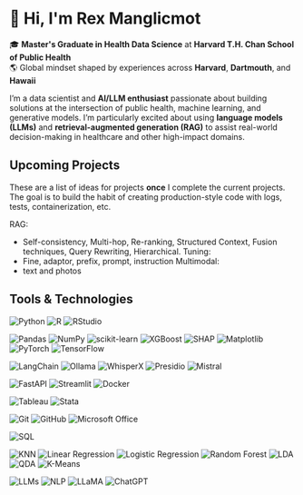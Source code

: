 # 👋 Hi, I'm Rex Manglicmot

🎓 **Master's Graduate in Health Data Science** at **Harvard T.H. Chan School of Public Health**  
🌎 Global mindset shaped by experiences across **Harvard**, **Dartmouth**, and **Hawaii**

I’m a data scientist and **AI/LLM enthusiast** passionate about building solutions at the intersection of public health, machine learning, and generative models. I’m particularly excited about using **language models (LLMs)** and **retrieval-augmented generation (RAG)** to assist real-world decision-making in healthcare and other high-impact domains.

## Upcoming Projects 

These are a list of ideas for projects **once** I complete the current projects. The goal is to build the habit of creating production-style code with logs, tests, containerization, etc. 

RAG: 
- Self-consistency, Multi-hop, Re-ranking, Structured Context, Fusion techniques, Query Rewriting, Hierarchical.
Tuning:
- Fine, adaptor, prefix, prompt, instruction
Multimodal:
- text and photos

## Tools & Technologies

<!-- Programming Languages & IDEs -->
![Python](https://img.shields.io/badge/Python-3776AB?style=for-the-badge&logo=python&logoColor=white)
![R](https://img.shields.io/badge/R-276DC3?style=for-the-badge&logo=r&logoColor=white)
![RStudio](https://img.shields.io/badge/RStudio-75AADB?style=for-the-badge&logo=rstudio&logoColor=white)

<!-- Data Science & ML Libraries -->
![Pandas](https://img.shields.io/badge/Pandas-150458?style=for-the-badge&logo=pandas&logoColor=white)
![NumPy](https://img.shields.io/badge/NumPy-013243?style=for-the-badge&logo=numpy&logoColor=white)
![scikit-learn](https://img.shields.io/badge/scikit--learn-F7931E?style=for-the-badge&logo=scikit-learn&logoColor=white)
![XGBoost](https://img.shields.io/badge/XGBoost-FF6600?style=for-the-badge&logoColor=white)
![SHAP](https://img.shields.io/badge/SHAP-grey?style=for-the-badge)
![Matplotlib](https://img.shields.io/badge/Matplotlib-11557C?style=for-the-badge&logo=matplotlib&logoColor=white)
![PyTorch](https://img.shields.io/badge/PyTorch-EE4C2C?style=for-the-badge&logo=pytorch&logoColor=white)
![TensorFlow](https://img.shields.io/badge/TensorFlow-FF6F00?style=for-the-badge&logo=tensorflow&logoColor=white)

<!-- LLM / NLP / AI Tools -->
![LangChain](https://img.shields.io/badge/LangChain-000000?style=for-the-badge&logo=langchain&logoColor=white)
![Ollama](https://img.shields.io/badge/Ollama-000000?style=for-the-badge&logo=ollama&logoColor=white)
![WhisperX](https://img.shields.io/badge/WhisperX-grey?style=for-the-badge)
![Presidio](https://img.shields.io/badge/Presidio-grey?style=for-the-badge)
![Mistral](https://img.shields.io/badge/Mistral-grey?style=for-the-badge)

<!-- Web & MLOps Tools -->
![FastAPI](https://img.shields.io/badge/FastAPI-05998B?style=for-the-badge&logo=fastapi&logoColor=white)
![Streamlit](https://img.shields.io/badge/Streamlit-FF4B4B?style=for-the-badge&logo=streamlit&logoColor=white)
![Docker](https://img.shields.io/badge/Docker-2496ED?style=for-the-badge&logo=docker&logoColor=white)

<!-- Analytics & Visualization -->
![Tableau](https://img.shields.io/badge/Tableau-E97627?style=for-the-badge&logo=tableau&logoColor=white)
![Stata](https://img.shields.io/badge/Stata-007ACC?style=for-the-badge&logoColor=white)

<!-- Productivity & Dev Tools -->
![Git](https://img.shields.io/badge/Git-F05032?style=for-the-badge&logo=git&logoColor=white)
![GitHub](https://img.shields.io/badge/GitHub-181717?style=for-the-badge&logo=github&logoColor=white)
![Microsoft Office](https://img.shields.io/badge/Microsoft_Office-D83B01?style=for-the-badge&logo=microsoft-office&logoColor=white)

<!-- Databases -->
![SQL](https://img.shields.io/badge/SQL-4479A1?style=for-the-badge&logo=postgresql&logoColor=white)

<!-- Machine Learning Algorithms -->
![KNN](https://img.shields.io/badge/KNN-grey?style=for-the-badge)
![Linear Regression](https://img.shields.io/badge/Linear_Regression-grey?style=for-the-badge)
![Logistic Regression](https://img.shields.io/badge/Logistic_Regression-grey?style=for-the-badge)
![Random Forest](https://img.shields.io/badge/Random_Forest-grey?style=for-the-badge)
![LDA](https://img.shields.io/badge/LDA-grey?style=for-the-badge)
![QDA](https://img.shields.io/badge/QDA-grey?style=for-the-badge)
![K-Means](https://img.shields.io/badge/K--Means-grey?style=for-the-badge)

<!-- LLMs & NLP Concepts -->
![LLMs](https://img.shields.io/badge/LLMs-grey?style=for-the-badge)
![NLP](https://img.shields.io/badge/NLP-grey?style=for-the-badge)
![LLaMA](https://img.shields.io/badge/LLaMA-grey?style=for-the-badge)
![ChatGPT](https://img.shields.io/badge/ChatGPT-10a37f?style=for-the-badge&logo=openai&logoColor=white)
